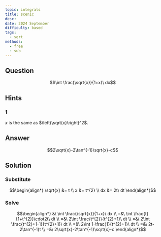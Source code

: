 ```yaml
---
topic: integrals
title: scenic
desc: 
date: 2024 September
difficulty: based
tags:
  - sqrt
methods:
  - free
  - sub
---
```



## Question
```math
\int \frac{\sqrt{x}}{1+x}\ dx
```


## Hints

### 1
$x$ is the same as $\left(\sqrt{x}\right)^2$.


## Answer
```math
2\sqrt{x}-2\tan^{-1}\sqrt{x}-c
```


## Solution

### Substitute
```math
\begin{align*}
  \sqrt{x} &= t
  \\ x &= t^{2}
  \\ dx &= 2t\ dt
\end{align*}
```

### Solve
```math
\begin{align*}
  &\ \int \frac{\sqrt{x}}{1+x}\ dx
  \\ =&\ \int \frac{t}{1+t^{2}}\cdot2t\ dt
  \\ =&\ 2\int \frac{t^{2}}{t^{2}+1}\ dt
  \\ =&\ 2\int \frac{t^{2}+1-1}{t^{2}+1}\ dt
  \\ =&\ 2\int 1-\frac{1}{t^{2}+1}\ dt
  \\ =&\ 2t-2\tan^{-1}t
  \\ =&\ 2\sqrt{x}-2\tan^{-1}\sqrt{x}-c
\end{align*}
```
